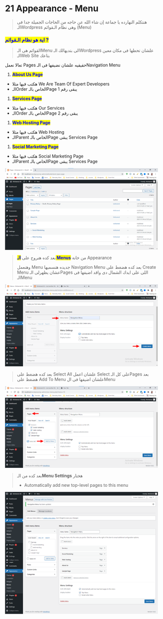 # 21 Appearance - Menu

> هنتكلم النهارده يا جماعة إن شاء الله عن حاجه من الحاجات الجميلة جدا فى الـWordpress وهى نظام الـقوائم (Menu)

### <mark style="color:blue;">اية هو نظام الـقوائم ?</mark>

> القوائم هى الـMenu الى بتديهالك الـWordpress علشان تحطها فى مكان معين الـWeb Site بتاعك

تعالا نعمل Pages حقيقيه علشان نضيفها فى الـNavigation Menu



1. &#x20;<mark style="color:blue;"></mark> <mark style="color:blue;"></mark><mark style="color:blue;">**About Us Page**</mark>

* هكتب فيها مثلا We Are Team Of Expert Developers
* الـOrder الخاص بالـPage يبقى رقم 1

1. &#x20;<mark style="color:blue;"></mark> <mark style="color:blue;"></mark><mark style="color:blue;">**Services Page**</mark>

* هكتب فيها مثلا Our Services
* الـOrder الخاص بالـPage يبقى رقم 2

1. <mark style="color:blue;">**Web Hosting Page**</mark>

* هكتب فيها مثلا Web Hosting
* الـParent الخاص بالـPage يبقى Services Page

1. &#x20;<mark style="color:blue;"></mark> <mark style="color:blue;"></mark><mark style="color:blue;">**Social Marketing Page**</mark>

* هكتب فيها مثلا Social Marketing Page
* الـParent الخاص بالـPage يبقى Services Page



![](<.gitbook/assets/WordPress - appearance - menu.png>)

> بعد كده هنروح على <mark style="color:blue;">**الـ Menus**</mark> من خانة Appearance
>
> وهنعمل Menu جديده هنسميها Navigation Menu بعد كده هضغط على Create Menu عشان يظهرلى الـPages اللى على ايدك الشمال دى واقد اضيفها فى الـMenu

![](<.gitbook/assets/WordPress - appearance - create menu.png>)

> بعد كده هضغط على Select All علشان اعمل Select على كل الـPages بعد هضغط على Add To Menu علشان اضيفها فى الMenu

![](<.gitbook/assets/WordPress - appearance - add to menu.png>)

> بعد كده من الـ**Menu Settings** هختار
>
> * Automatically add new top-level pages to this menu

![وهعمل save menu](<.gitbook/assets/WordPress - appearance - save menu.png>)
